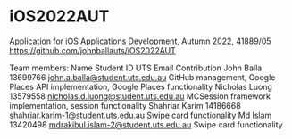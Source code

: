 # iOS2022AUT
Application for iOS Applications Development, Autumn 2022, 41889/05
https://github.com/johnballauts/iOS2022AUT

Team members:
Name            Student ID    UTS Email                               Contribution
John Balla      13699766      john.a.balla@student.uts.edu.au         GitHub management, Google Places API implementation, Google Places functionality
Nicholas Luong  13579558      nicholas.d.luong@student.uts.edu.au     MCSession framework implementation, session functionality
Shahriar Karim  14186668      shahriar.karim-1@student.uts.edu.au     Swipe card functionality
Md Islam        13420498      mdrakibul.islam-2@student.uts.edu.au    Swipe card functionality

